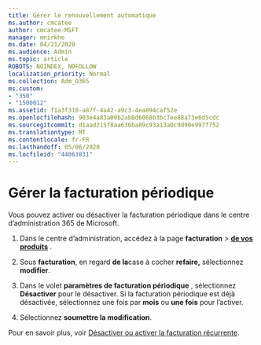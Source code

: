 ```yaml
---
title: Gérer le renouvellement automatique
ms.author: cmcatee
author: cmcatee-MSFT
manager: mnirkhe
ms.date: 04/21/2020
ms.audience: Admin
ms.topic: article
ROBOTS: NOINDEX, NOFOLLOW
localization_priority: Normal
ms.collection: Adm_O365
ms.custom:
- "350"
- "1500012"
ms.assetid: f1a3f310-a87f-4a42-a9c3-4ea894caf52e
ms.openlocfilehash: 903e4a83a00b2ab8d6068b3bc7ee88a73e6d5cdc
ms.sourcegitcommit: d1aad215f8aa636ba89c93a13a0c9d90e997f752
ms.translationtype: MT
ms.contentlocale: fr-FR
ms.lasthandoff: 05/06/2020
ms.locfileid: "44063831"
---
```

# <a name="manage-recurring-billing"></a>Gérer la facturation périodique

Vous pouvez activer ou désactiver la facturation périodique dans le centre d’administration 365 de Microsoft.
  
1. Dans le centre d’administration, accédez à la page **facturation** \> **[de vos produits](https://go.microsoft.com/fwlink/p/?linkid=842054)** .

2. Sous **facturation**, en regard **de la**case à cocher **refaire,** sélectionnez **modifier**.

3. Dans le volet **paramètres de facturation périodique** , sélectionnez **Désactiver** pour le désactiver. Si la facturation périodique est déjà désactivée, sélectionnez une fois par **mois** ou **une fois** pour l’activer.

4. Sélectionnez **soumettre la modification**.

Pour en savoir plus, voir [Désactiver ou activer la facturation récurrente](https://docs.microsoft.com/microsoft-365/commerce/subscriptions/renew-your-subscription#turn-recurring-billing-off-or-on).